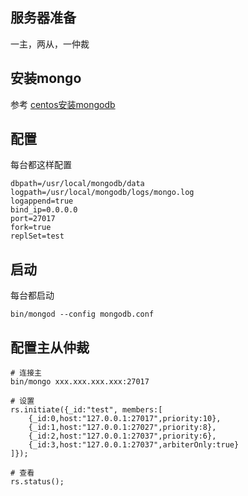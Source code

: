 ## 服务器准备
一主，两从，一仲裁

## 安装mongo
参考 [centos安装mongodb](https://github.com/shukyoo/notes/blob/master/app/mongo/centos%E5%AE%89%E8%A3%85mongodb.md)

## 配置
每台都这样配置
```
dbpath=/usr/local/mongodb/data
logpath=/usr/local/mongodb/logs/mongo.log
logappend=true
bind_ip=0.0.0.0
port=27017
fork=true
replSet=test
```

## 启动
每台都启动
```
bin/mongod --config mongodb.conf
```

## 配置主从仲裁
```
# 连接主
bin/mongo xxx.xxx.xxx.xxx:27017

# 设置
rs.initiate({_id:"test", members:[
    {_id:0,host:"127.0.0.1:27017",priority:10},
    {_id:1,host:"127.0.0.1:27027",priority:8},
    {_id:2,host:"127.0.0.1:27037",priority:6},
    {_id:3,host:"127.0.0.1:27037",arbiterOnly:true}
]});

# 查看
rs.status();
```
